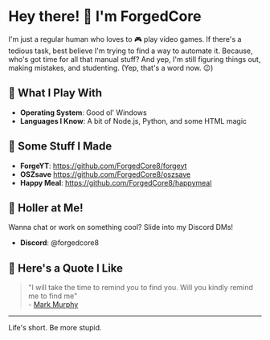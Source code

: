 # Hey there! 👋 I'm ForgedCore

I'm just a regular human who loves to 🎮 play video games. If there's a tedious task, best believe I'm trying to find a way to automate it. Because, who's got time for all that manual stuff? And yep, I'm still figuring things out, making mistakes, and studenting. (Yep, that's a word now. 😉)

## 💼 What I Play With
- **Operating System**: Good ol' Windows
- **Languages I Know**: A bit of Node.js, Python, and some HTML magic

## 🎈 Some Stuff I Made
- **ForgeYT**: https://github.com/ForgedCore8/forgeyt
- **OSZsave** https://github.com/ForgedCore8/oszsave
- **Happy Meal**: https://github.com/ForgedCore8/happymeal

## 📣 Holler at Me!
Wanna chat or work on something cool? Slide into my Discord DMs!
- **Discord**: @forgedcore8

## 🍪 Here's a Quote I Like
> "I will take the time to remind you to find you. Will you kindly remind me to find me"  
> \- [Mark Murphy](https://genius.com/artists/Mark-murphy)

---

Life's short. Be more stupid.
